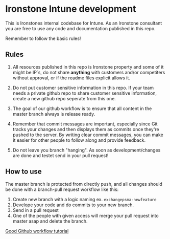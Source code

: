 # Ironstone Intune development
This is Ironstones internal codebase for Intune. As an Ironstone consultant you are free to use any code and documentation published in this repo.

Remember to follow the basic rules!

## Rules
1. All resources published in this repo is Ironstone property and some of it might be IP`s, do not share **anything** with customers and/or competiters without approval, or if the readme files explicit allows it.

2. Do not put customer sensitive information in this repo. If your team needs a private github repo to share customer sensitive information, create a new github repo seperate from this one.

3. The goal of our github workflow is to ensure that all content in the master branch always is release ready.

4. Remember that commit messages are important, especially since Git tracks your changes and then displays them as commits once they're pushed to the server. By writing clear commit messages, you can make it easier for other people to follow along and provide feedback.

5. Do not leave you branch "hanging". As soon as development/changes are done and testet send in your pull request!

## How to use
The master branch is protected from directly push, and all changes should be done with a branch-pull request workflow like this:

1. Create new branch with a logic naming ex. `exchangepsma-newfeature`
2. Develope your code and do commits to your new branch.
3. Send in a pull request
4. One of the people with given access will merge your pull request into master asap and delete the branch.

[Good Github workflow tutorial](https://guides.github.com/introduction/flow/)
